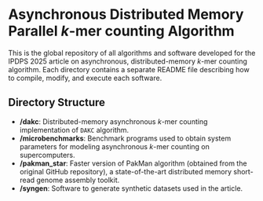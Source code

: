 # Asynchronous Distributed Memory Parallel $k$-mer counting Algorithm

This is the global repository of all algorithms and software developed for the IPDPS 2025 article on asynchronous, distributed-memory $k$-mer counting algorithm. 
Each directory contains a separate README file describing how to compile, modify, and execute each software. 

## Directory Structure

- **/dakc**: Distributed-memory asynchronous $k$-mer counting implementation of `DAKC` algorithm.
- **/microbenchmarks**: Benchmark programs used to obtain system parameters for modeling asynchronous $k$-mer counting on supercomputers.
- **/pakman_star**: Faster version of PakMan algorithm (obtained from the original GitHub repository), a state-of-the-art distributed memory short-read genome assembly toolkit.
- **/syngen**: Software to generate synthetic datasets used in the article. 
